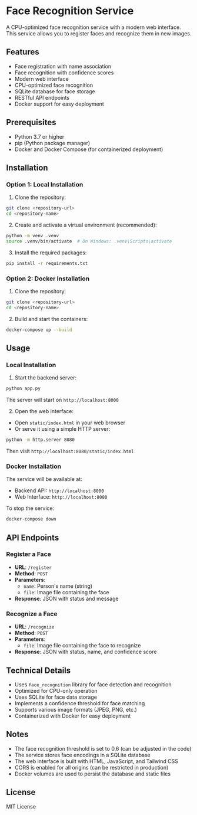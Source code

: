 # Face Recognition Service

A CPU-optimized face recognition service with a modern web interface. This service allows you to register faces and recognize them in new images.

## Features

- Face registration with name association
- Face recognition with confidence scores
- Modern web interface
- CPU-optimized face recognition
- SQLite database for face storage
- RESTful API endpoints
- Docker support for easy deployment

## Prerequisites

- Python 3.7 or higher
- pip (Python package manager)
- Docker and Docker Compose (for containerized deployment)

## Installation

### Option 1: Local Installation

1. Clone the repository:
```bash
git clone <repository-url>
cd <repository-name>
```

2. Create and activate a virtual environment (recommended):
```bash
python -m venv .venv
source .venv/bin/activate  # On Windows: .venv\Scripts\activate
```

3. Install the required packages:
```bash
pip install -r requirements.txt
```

### Option 2: Docker Installation

1. Clone the repository:
```bash
git clone <repository-url>
cd <repository-name>
```

2. Build and start the containers:
```bash
docker-compose up --build
```

## Usage

### Local Installation

1. Start the backend server:
```bash
python app.py
```
The server will start on `http://localhost:8000`

2. Open the web interface:
- Open `static/index.html` in your web browser
- Or serve it using a simple HTTP server:
```bash
python -m http.server 8080
```
Then visit `http://localhost:8080/static/index.html`

### Docker Installation

The service will be available at:
- Backend API: `http://localhost:8000`
- Web Interface: `http://localhost:8080`

To stop the service:
```bash
docker-compose down
```

## API Endpoints

### Register a Face
- **URL**: `/register`
- **Method**: `POST`
- **Parameters**:
  - `name`: Person's name (string)
  - `file`: Image file containing the face
- **Response**: JSON with status and message

### Recognize a Face
- **URL**: `/recognize`
- **Method**: `POST`
- **Parameters**:
  - `file`: Image file containing the face to recognize
- **Response**: JSON with status, name, and confidence score

## Technical Details

- Uses `face_recognition` library for face detection and recognition
- Optimized for CPU-only operation
- Uses SQLite for face data storage
- Implements a confidence threshold for face matching
- Supports various image formats (JPEG, PNG, etc.)
- Containerized with Docker for easy deployment

## Notes

- The face recognition threshold is set to 0.6 (can be adjusted in the code)
- The service stores face encodings in a SQLite database
- The web interface is built with HTML, JavaScript, and Tailwind CSS
- CORS is enabled for all origins (can be restricted in production)
- Docker volumes are used to persist the database and static files

## License

MIT License 